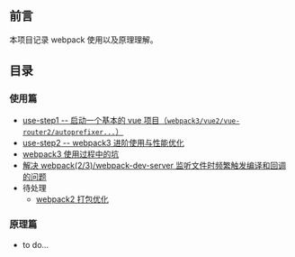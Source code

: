 ## 前言

本项目记录 webpack 使用以及原理理解。

## 目录

### 使用篇

+ [use-step1 -- 启动一个基本的 vue 项目（`webpack3/vue2/vue-router2/autoprefixer...`）](https://github.com/liuyuanyangscript/deep-webpack/issues/1)
+ [use-step2 -- webpack3 进阶使用与性能优化](https://github.com/liuyuanyangscript/deep-webpack/issues/2)
+ [webpack3 使用过程中的坑](https://github.com/liuyuanyangscript/deep-webpack/issues/3)
+ [解决 webpack(2/3)/webpack-dev-server 监听文件时频繁触发编译和回调的问题](https://github.com/liuyuanyangscript/deep-webpack/issues/4)
+ 待处理
  + [webpack2 打包优化](https://github.com/liuyuanyangscript/deep-webpack/issues/6)

### 原理篇

+ to do...
